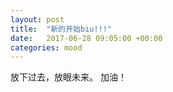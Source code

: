 ```yaml
---
layout: post
title:  "新的开始biu!!!"
date:   2017-06-28 09:05:00 +00:00
categories: mood
---
```


放下过去，放眼未来。
加油！